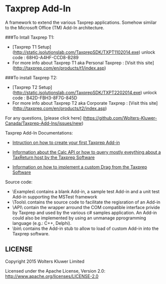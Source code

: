 # Taxprep Add-In

A framework to extend the various Taxprep applications. Somehow similar to the Microsoft Office (TM) Add-In architecture.

###To Intall Taxprep T1:
- [Taxprep T1 Setup] (http://static.isolutionslab.com/TaxprepSDK/TXPT1102014.exe) unlock code : 68HG-A4HF-CCD8-B289
- For more info about Taxprep T1 aka Personal Taxprep : [Visit this site] (http://taxprep.com/en/products/t1/index.asp) 

###To install Taxprep T2:
- [Taxprep T2 Setup] (http://static.isolutionslab.com/TaxprepSDK/TXPT2202014.exe) unlock code : B42D-FBH3-8F7G-845D
- For more info about Taxprep T2 aka Corporate Taxprep : [Visit this site] (http://taxprep.com/en/products/t2/index.asp) 

For any questions, [please click here] (https://github.com/Wolters-Kluwer-Canada/Taxprep-Add-Ins/issues/new)

Taxprep Add-In Documentations:

- [Intruction on how to create your first Taxprep Add-in ](https://github.com/Wolters-Kluwer-Canada/Taxprep-Add-Ins/blob/master/How%20to%20create%20a%20new%20add-in.md)

- [Information about the Calc API or how to query mostly eveything about a TaxReturn host by the Taxprep Software ](https://github.com/Wolters-Kluwer-Canada/Taxprep-Add-Ins/blob/master/CalcAPI.md)

- [Information on how to implement a custom Drag from the Taxprep Software ](https://github.com/Wolters-Kluwer-Canada/Taxprep-Add-Ins/blob/master/DragAndDropAPI.md)

Source code:

  - \Examples\ contains a blank Add-in, a sample test Add-in and a unit test Add-in supporting the MSTest framework
  - \Tools\ contains the source code to facilitate the regisration of an Add-in
  - \API\ contain the wrapper arround the COM compatible interface privide by Taxprep and used by the various c# samples application. An Add-in could also be implemented by using an unmanage pprogramming language (e.g.: C++, Delphi).
  - \bin\ contains the Add-in stub to allow to load of custom Add-in into the Taxprep software.


LICENSE
------------
Copyright 2015 Wolters Kluwer Limited<br/>

Licensed under the Apache License, Version 2.0: http://www.apache.org/licenses/LICENSE-2.0
